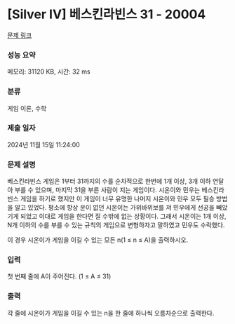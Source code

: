 # [Silver IV] 베스킨라빈스 31 - 20004 

[문제 링크](https://www.acmicpc.net/problem/20004) 

### 성능 요약

메모리: 31120 KB, 시간: 32 ms

### 분류

게임 이론, 수학

### 제출 일자

2024년 11월 15일 11:24:00

### 문제 설명

<p>베스킨라빈스 게임은 1부터 31까지의 수를 순차적으로 한번에 1개 이상, 3개 이하 연달아 부를 수 있으며, 마지막 31을 부른 사람이 지는 게임이다. 시온이와 민우는 베스킨라빈스 게임을 하기로 했지만 이 게임이 너무 유명한 나머지 시온이와 민우 모두 필승 방법을 알고 있었다. 평소에 항상 운이 없던 시온이는 가위바위보를 져 민우에게 선공을 빼았기게 되었고 이대로 게임을 한다면 질 수밖에 없는 상황이다. 그래서 시온이는 1개 이상, N개 이하의 수를 부를 수 있는 규칙의 게임으로 변형하자고 말하였고 민우도 수락했다.</p>

<p>이 경우 시온이가 게임을 이길 수 있는 모든 n(1 ≤ n ≤ A)을 출력하시오.</p>

### 입력 

 <p>첫 번째 줄에 A이 주어진다. (1 ≤ A ≤ 31)</p>

### 출력 

 <p>각 줄에 시온이가 게임을 이길 수 있는 n을 한 줄에 하나씩 오름차순으로 출력한다.</p>

